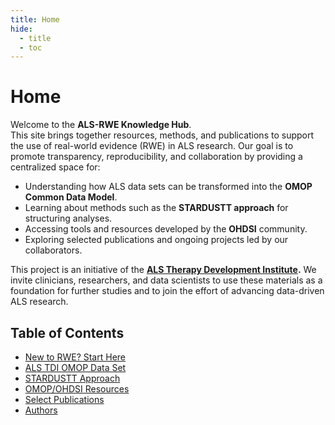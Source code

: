 ```yaml
---
title: Home
hide:
  - title
  - toc
---
```


# Home  

Welcome to the **ALS-RWE Knowledge Hub**.  
This site brings together resources, methods, and publications to support the use of real-world evidence (RWE) in ALS research. Our goal is to promote transparency, reproducibility, and collaboration by providing a centralized space for:  

- Understanding how ALS data sets can be transformed into the **OMOP Common Data Model**.  
- Learning about methods such as the **STARDUSTT approach** for structuring analyses.  
- Accessing tools and resources developed by the **OHDSI** community.  
- Exploring selected publications and ongoing projects led by our collaborators.  

This project is an initiative of the **[ALS Therapy Development Institute](als.net).**  We invite clinicians, researchers, and data scientists to use these materials as a foundation for further studies and to join the effort of advancing data-driven ALS research.  

## Table of Contents

- [New to RWE? Start Here](free-rwe-resources.md)
- [ALS TDI OMOP Data Set](als-tdi-omop-data-set.md)
- [STARDUSTT Approach](stardustt-approach.md)
- [OMOP/OHDSI Resources](omop-ohdsi-resources.md)
- [Select Publications](select-publications.md)
- [Authors](authors.md)

